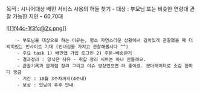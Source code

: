 목적 : 시니어대상 배민 서비스 사용의 허들 찾기
		- 대상 : 부모님 또는 비슷한 연령대 관찰 가능한 지인 - 60,70대 

![[1f44c-1f3fc@2x.png]]

		- 부모님을 대상으로 하는 이유는, 평소 자연스러운 상황에서 깊이있게 관찰했을 때 더 의미있는 인사이트 기대 (인내심을 가지고 관찰해봅시다 ^^)
		- 주요 task 1) 배민앱 가입 로그인 2) 주문~배송받기
		- 결과정리 : 양식은 자유 - 취합 정리 시트는 하나 만들께요.
		- 관찰기록과 문제점 정리 그리고 이슈 영상있으면 더 좋아요. 모더레이터로 소감 한마디 궁금
		- 기간 : 10월 3주차까지(4주내)
		- 보상 : 인님이 추후 안내
